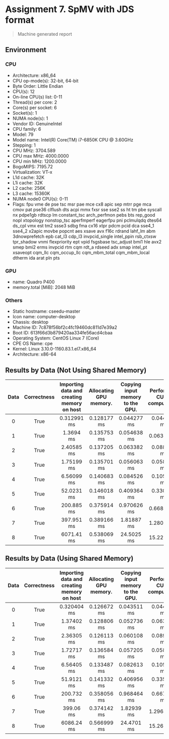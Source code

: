 # Assignment 7. SpMV with JDS format

> Machine generated report

## Environment

### CPU

- Architecture: x86_64
- CPU op-mode(s): 32-bit, 64-bit
- Byte Order: Little Endian
- CPU(s): 12
- On-line CPU(s) list: 0-11
- Thread(s) per core: 2
- Core(s) per socket: 6
- Socket(s): 1
- NUMA node(s): 1
- Vendor ID: GenuineIntel
- CPU family: 6
- Model: 79
- Model name: Intel(R) Core(TM) i7-6850K CPU @ 3.60GHz
- Stepping: 1
- CPU MHz: 3704.589
- CPU max MHz: 4000.0000
- CPU min MHz: 1200.0000
- BogoMIPS: 7195.72
- Virtualization: VT-x
- L1d cache: 32K
- L1i cache: 32K
- L2 cache: 256K
- L3 cache: 15360K
- NUMA node0 CPU(s): 0-11
- Flags: fpu vme de pse tsc msr pae mce cx8 apic sep mtrr pge mca cmov pat pse36 clflush dts acpi mmx fxsr sse sse2 ss ht tm pbe syscall nx pdpe1gb rdtscp lm constant_tsc arch_perfmon pebs bts rep_good nopl xtopology nonstop_tsc aperfmperf eagerfpu pni pclmulqdq dtes64 ds_cpl vmx est tm2 ssse3 sdbg fma cx16 xtpr pdcm pcid dca sse4_1 sse4_2 x2apic movbe popcnt aes xsave avx f16c rdrand lahf_lm abm 3dnowprefetch epb cat_l3 cdp_l3 invpcid_single intel_ppin rsb_ctxsw tpr_shadow vnmi flexpriority ept vpid fsgsbase tsc_adjust bmi1 hle avx2 smep bmi2 erms invpcid rtm cqm rdt_a rdseed adx smap intel_pt xsaveopt cqm_llc cqm_occup_llc cqm_mbm_total cqm_mbm_local dtherm ida arat pln pts

### GPU

- name: Quadro P400
- memory.total [MiB]: 2048 MiB

### Others

- Static hostname: cseedu-master
- Icon name: computer-desktop
- Chassis: desktop
- Machine ID: 7c878f56bf2c4fc19460dc811d7e39a2
- Boot ID: 613f66d3b879420aa334fe56acd4cbaa
- Operating System: CentOS Linux 7 (Core)
- CPE OS Name: cpe
- Kernel: Linux 3.10.0-1160.83.1.el7.x86_64
- Architecture: x86-64

## Results by Data (Not Using Shared Memory)

|Data|Correctness|Importing data and creating memory on host|Allocating GPU memory.|Copying input memory to the GPU.|Performing CUDA computation|Copying output memory to the CPU|Freeing GPU Memory|
|:-:|:-:|:-:|:-:|:-:|:-:|:-:|:-:|
|0|True|0.312991 ms|0.128177 ms|0.044277 ms|0.044954 ms|0.01907 ms|0.099942 ms|
|1|True|1.3694 ms|0.135753 ms|0.054638 ms|0.06309 ms|0.018828 ms|0.105384 ms|
|2|True|2.40585 ms|0.137205 ms|0.063382 ms|0.088986 ms|0.01975 ms|0.10649 ms|
|3|True|1.75199 ms|0.135701 ms|0.056063 ms|0.058592 ms|0.018859 ms|0.106977 ms|
|4|True|6.56099 ms|0.140683 ms|0.084526 ms|0.105164 ms|0.017442 ms|0.108435 ms|
|5|True|52.0231 ms|0.146018 ms|0.409364 ms|0.330872 ms|0.017737 ms|0.112361 ms|
|6|True|200.885 ms|0.375914 ms|0.970626 ms|0.66839 ms|0.019751 ms|0.475746 ms|
|7|True|397.951 ms|0.389166 ms|1.81887 ms|1.28011 ms|0.01993 ms|0.81598 ms|
|8|True|6071.41 ms|0.538069 ms|24.5025 ms|15.2239 ms|0.023089 ms|9.43689 ms|

## Results by Data (Using Shared Memory)

|Data|Correctness|Importing data and creating memory on host|Allocating GPU memory.|Copying input memory to the GPU.|Performing CUDA computation|Copying output memory to the CPU|Freeing GPU Memory|
|:-:|:-:|:-:|:-:|:-:|:-:|:-:|:-:|
|0|True|0.320404 ms|0.126672 ms|0.043511 ms|0.044475 ms|0.018567 ms|0.101992 ms|
|1|True|1.37402 ms|0.128806 ms|0.052736 ms|0.063325 ms|0.018884 ms|0.101696 ms|
|2|True|2.36305 ms|0.126113 ms|0.060108 ms|0.089324 ms|0.019481 ms|0.101628 ms|
|3|True|1.72717 ms|0.136584 ms|0.057205 ms|0.058104 ms|0.019217 ms|0.105594 ms|
|4|True|6.56405 ms|0.133487 ms|0.082613 ms|0.105141 ms|0.018088 ms|0.10429 ms|
|5|True|51.9121 ms|0.141332 ms|0.406956 ms|0.335576 ms|0.017913 ms|0.112041 ms|
|6|True|200.732 ms|0.358056 ms|0.968464 ms|0.667724 ms|0.018998 ms|0.469002 ms|
|7|True|399.06 ms|0.374142 ms|1.82939 ms|1.29645 ms|0.019524 ms|0.815232 ms|
|8|True|6086.24 ms|0.566999 ms|24.4701 ms|15.2639 ms|0.022722 ms|9.57356 ms|
